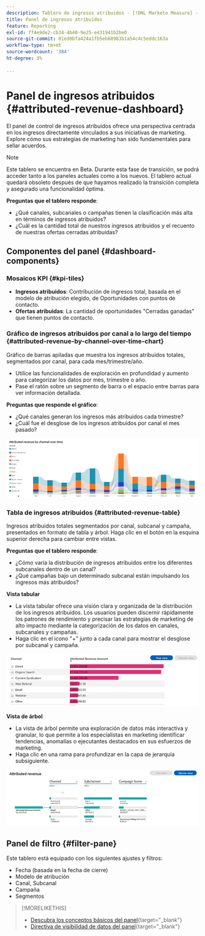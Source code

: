 ```yaml
---
description: Tablero de ingresos atribuidos - [!DNL Marketo Measure] - Producto
title: Panel de ingresos atribuidos
feature: Reporting
exl-id: ff4e9de2-cb34-4b40-9e25-e431941b2be0
source-git-commit: 01ed0bfa424a1fb5eb68983b1a54c4c5eddc163a
workflow-type: tm+mt
source-wordcount: '384'
ht-degree: 3%

---
```


# Panel de ingresos atribuidos {#attributed-revenue-dashboard}

El panel de control de ingresos atribuidos ofrece una perspectiva centrada en los ingresos directamente vinculados a sus iniciativas de marketing. Explore cómo sus estrategias de marketing han sido fundamentales para sellar acuerdos.

>[!NOTE]
>
>Este tablero se encuentra en Beta. Durante esta fase de transición, se podrá acceder tanto a los paneles actuales como a los nuevos. El tablero actual quedará obsoleto después de que hayamos realizado la transición completa y asegurado una funcionalidad óptima.

**Preguntas que el tablero responde**:

* ¿Qué canales, subcanales o campañas tienen la clasificación más alta en términos de ingresos atribuidos?
* ¿Cuál es la cantidad total de nuestros ingresos atribuidos y el recuento de nuestras ofertas cerradas atribuidas?

## Componentes del panel {#dashboard-components}

### Mosaicos KPI {#kpi-tiles}

* **Ingresos atribuidos**: Contribución de ingresos total, basada en el modelo de atribución elegido, de Oportunidades con puntos de contacto.
* **Ofertas atribuidas**: La cantidad de oportunidades &quot;Cerradas ganadas&quot; que tienen puntos de contacto.

### Gráfico de ingresos atribuidos por canal a lo largo del tiempo {#attributed-revenue-by-channel-over-time-chart}

Gráfico de barras apiladas que muestra los ingresos atribuidos totales, segmentados por canal, para cada mes/trimestre/año.

* Utilice las funcionalidades de exploración en profundidad y aumento para categorizar los datos por mes, trimestre o año.
* Pase el ratón sobre un segmento de barra o el espacio entre barras para ver información detallada.

**Preguntas que responde el gráfico**:

* ¿Qué canales generan los ingresos más atribuidos cada trimestre?
* ¿Cuál fue el desglose de los ingresos atribuidos por canal el mes pasado?

![](assets/attributed-revenue-dashboard-1.png)

### Tabla de ingresos atribuidos {#attributed-revenue-table}

Ingresos atribuidos totales segmentados por canal, subcanal y campaña, presentados en formato de tabla y árbol. Haga clic en el botón en la esquina superior derecha para cambiar entre vistas.

**Preguntas que el tablero responde**:

* ¿Cómo varía la distribución de ingresos atribuidos entre los diferentes subcanales dentro de un canal?
* ¿Qué campañas bajo un determinado subcanal están impulsando los ingresos más atribuidos?

**Vista tabular**

* La vista tabular ofrece una visión clara y organizada de la distribución de los ingresos atribuidos. Los usuarios pueden discernir rápidamente los patrones de rendimiento y precisar las estrategias de marketing de alto impacto mediante la categorización de los datos en canales, subcanales y campañas.
* Haga clic en el icono &quot;+&quot; junto a cada canal para mostrar el desglose por subcanal y campaña.

![](assets/attributed-revenue-dashboard-2.png)

**Vista de árbol**

* La vista de árbol permite una exploración de datos más interactiva y granular, lo que permite a los especialistas en marketing identificar tendencias, anomalías o ejecutantes destacados en sus esfuerzos de marketing.
* Haga clic en una rama para profundizar en la capa de jerarquía subsiguiente.

![](assets/attributed-revenue-dashboard-3.png)

## Panel de filtro {#filter-pane}

Este tablero está equipado con los siguientes ajustes y filtros:

* Fecha (basada en la fecha de cierre)
* Modelo de atribución
* Canal, Subcanal
* Campaña
* Segmentos

>[!MORELIKETHIS]
>
>* [Descubra los conceptos básicos del panel](/help/marketo-measure-discover-ui/dashboards/discover-dashboard-basics.md){target="_blank"}
>* [Directiva de visibilidad de datos del panel](/help/marketo-measure-discover-ui/dashboards/dashboard-data-visibility-policy.md){target="_blank"}

